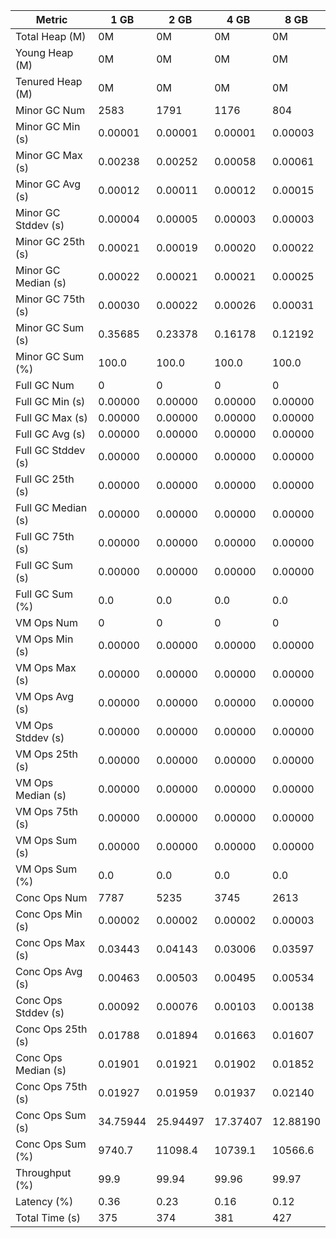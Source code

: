 | Metric | 1 GB | 2 GB | 4 GB | 8 GB |
|------|----|----|----|----|
| Total Heap (M) | 0M | 0M | 0M | 0M |
| Young Heap (M) | 0M | 0M | 0M | 0M |
| Tenured Heap (M) | 0M | 0M | 0M | 0M |
| Minor GC Num | 2583 | 1791 | 1176 | 804 |
| Minor GC Min (s) | 0.00001 | 0.00001 | 0.00001 | 0.00003 |
| Minor GC Max (s) | 0.00238 | 0.00252 | 0.00058 | 0.00061 |
| Minor GC Avg (s) | 0.00012 | 0.00011 | 0.00012 | 0.00015 |
| Minor GC Stddev (s) | 0.00004 | 0.00005 | 0.00003 | 0.00003 |
| Minor GC 25th (s) | 0.00021 | 0.00019 | 0.00020 | 0.00022 |
| Minor GC Median (s) | 0.00022 | 0.00021 | 0.00021 | 0.00025 |
| Minor GC 75th (s) | 0.00030 | 0.00022 | 0.00026 | 0.00031 |
| Minor GC Sum (s) | 0.35685 | 0.23378 | 0.16178 | 0.12192 |
| Minor GC Sum (%) | 100.0 | 100.0 | 100.0 | 100.0 |
| Full GC Num | 0 | 0 | 0 | 0 |
| Full GC Min (s) | 0.00000 | 0.00000 | 0.00000 | 0.00000 |
| Full GC Max (s) | 0.00000 | 0.00000 | 0.00000 | 0.00000 |
| Full GC Avg (s) | 0.00000 | 0.00000 | 0.00000 | 0.00000 |
| Full GC Stddev (s) | 0.00000 | 0.00000 | 0.00000 | 0.00000 |
| Full GC 25th (s) | 0.00000 | 0.00000 | 0.00000 | 0.00000 |
| Full GC Median (s) | 0.00000 | 0.00000 | 0.00000 | 0.00000 |
| Full GC 75th (s) | 0.00000 | 0.00000 | 0.00000 | 0.00000 |
| Full GC Sum (s) | 0.00000 | 0.00000 | 0.00000 | 0.00000 |
| Full GC Sum (%) | 0.0 | 0.0 | 0.0 | 0.0 |
| VM Ops Num | 0 | 0 | 0 | 0 |
| VM Ops Min (s) | 0.00000 | 0.00000 | 0.00000 | 0.00000 |
| VM Ops Max (s) | 0.00000 | 0.00000 | 0.00000 | 0.00000 |
| VM Ops Avg (s) | 0.00000 | 0.00000 | 0.00000 | 0.00000 |
| VM Ops Stddev (s) | 0.00000 | 0.00000 | 0.00000 | 0.00000 |
| VM Ops 25th (s) | 0.00000 | 0.00000 | 0.00000 | 0.00000 |
| VM Ops Median (s) | 0.00000 | 0.00000 | 0.00000 | 0.00000 |
| VM Ops 75th (s) | 0.00000 | 0.00000 | 0.00000 | 0.00000 |
| VM Ops Sum (s) | 0.00000 | 0.00000 | 0.00000 | 0.00000 |
| VM Ops Sum (%) | 0.0 | 0.0 | 0.0 | 0.0 |
| Conc Ops Num | 7787 | 5235 | 3745 | 2613 |
| Conc Ops Min (s) | 0.00002 | 0.00002 | 0.00002 | 0.00003 |
| Conc Ops Max (s) | 0.03443 | 0.04143 | 0.03006 | 0.03597 |
| Conc Ops Avg (s) | 0.00463 | 0.00503 | 0.00495 | 0.00534 |
| Conc Ops Stddev (s) | 0.00092 | 0.00076 | 0.00103 | 0.00138 |
| Conc Ops 25th (s) | 0.01788 | 0.01894 | 0.01663 | 0.01607 |
| Conc Ops Median (s) | 0.01901 | 0.01921 | 0.01902 | 0.01852 |
| Conc Ops 75th (s) | 0.01927 | 0.01959 | 0.01937 | 0.02140 |
| Conc Ops Sum (s) | 34.75944 | 25.94497 | 17.37407 | 12.88190 |
| Conc Ops Sum (%) | 9740.7 | 11098.4 | 10739.1 | 10566.6 |
| Throughput (%) | 99.9 | 99.94 | 99.96 | 99.97 |
| Latency (%) | 0.36 | 0.23 | 0.16 | 0.12 |
| Total Time (s) | 375 | 374 | 381 | 427 |
